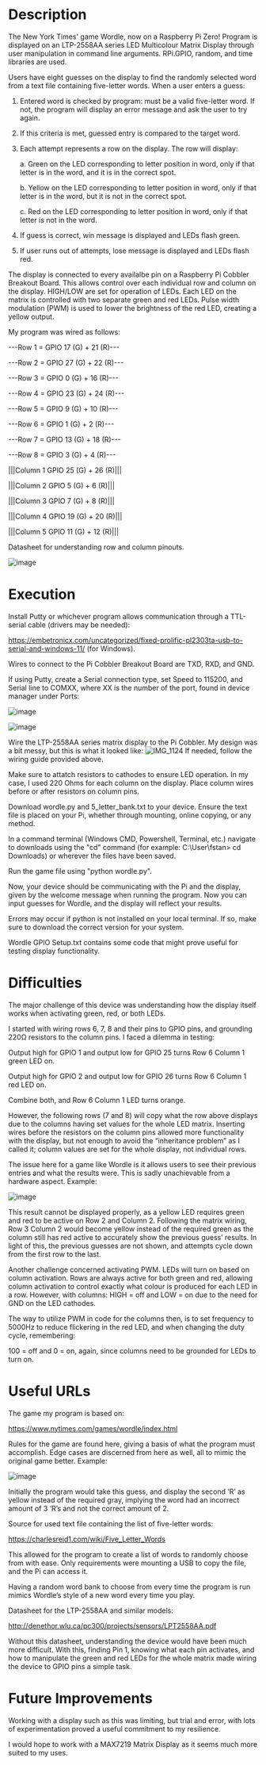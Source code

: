 # Description
The New York Times' game Wordle, now on a Raspberry Pi Zero! Program is displayed on an LTP-2558AA series LED Multicolour Matrix Display through user manipulation in command line arguments.
RPi.GPIO, random, and time libraries are used.

Users have eight guesses on the display to find the randomly selected word from a text file containing five-letter words. When a user enters a guess:

1.	Entered word is checked by program: must be a valid five-letter word.
    If not, the program will display an error message and ask the user to try again.
2.	If this criteria is met, guessed entry is compared to the target word.
3.	Each attempt represents a row on the display. The row will display:
   
    a.	Green on the LED corresponding to letter position in word, only if that letter is in the 
        word, and it is in the correct spot.
  	
    b.	Yellow on the LED corresponding to letter position in word, only if that letter is in 
        the word, but it is not in the correct spot.
  	
    c.	Red on the LED corresponding to letter position in word, only if that letter is not in 
        the word.
  	
4.	If guess is correct, win message is displayed and LEDs flash green.
5.	If user runs out of attempts, lose message is displayed and LEDs flash red.

The display is connected to every availalbe pin on a Raspberry Pi Cobbler Breakout Board. 
This allows control over each individual row and column on the display. 
HIGH/LOW are set for operation of LEDs.
Each LED on the matrix is controlled with two separate green and red LEDs. Pulse width modulation (PWM) is used to lower the brightness of the red LED, creating a yellow output.

My program was wired as follows:

---Row 1 = GPIO 17 (G) + 21 (R)---

---Row 2 = GPIO 27 (G) + 22 (R)---

---Row 3 = GPIO 0  (G) + 16 (R)---

---Row 4 = GPIO 23 (G) + 24 (R)---

---Row 5 = GPIO 9  (G) + 10 (R)---

---Row 6 = GPIO 1  (G) + 2  (R)---

---Row 7 = GPIO 13 (G) + 18 (R)---

---Row 8 = GPIO 3  (G) + 4  (R)---


|||Column 1 GPIO 25 (G) + 26 (R)|||

|||Column 2 GPIO 5  (G) + 6  (R)|||

|||Column 3 GPIO 7  (G) + 8  (R)|||

|||Column 4 GPIO 19 (G) + 20 (R)|||

|||Column 5 GPIO 11 (G) + 12 (R)|||

Datasheet for understanding row and column pinouts.

![image](https://github.com/user-attachments/assets/dcb4ac0a-8d9d-4240-b492-76c7c90ead19)

# Execution
Install Putty or whichever program allows communication through a TTL-serial cable (drivers may be needed):

https://embetronicx.com/uncategorized/fixed-prolific-pl2303ta-usb-to-serial-and-windows-11/ (for Windows).

Wires to connect to the Pi Cobbler Breakout Board are TXD, RXD, and GND.

If using Putty, create a Serial connection type, set Speed to 115200, and Serial line to COMXX, where XX is the number of the port, found in device manager under Ports:

![image](https://github.com/user-attachments/assets/4259d618-c931-406b-be17-0476233cefee)

![image](https://github.com/user-attachments/assets/6dcaf2fe-f226-4751-844d-6953a028feab)

Wire the LTP-2558AA series matrix display to the Pi Cobbler.
My design was a bit messy, but this is what it looked like:
![IMG_1124](https://github.com/user-attachments/assets/7a8329f6-e738-4d55-b0c2-bc5e33c4bcd9)
If needed, follow the wiring guide provided above.

Make sure to attatch resistors to cathodes to ensure LED operation. In my case, I used 220 Ohms for each column on the display.
Place column wires before or after resistors on column pins.

Download wordle.py and 5_letter_bank.txt to your device.
Ensure the text file is placed on your Pi, whether through mounting, online copying, or any method.

In a command terminal (Windows CMD, Powershell, Terminal, etc.) navigate to downloads using the "cd" command 
(for example: C:\User\fstan> cd Downloads) or wherever the files have been saved. 

Run the game file using "python wordle.py".

Now, your device should be communicating with the Pi and the display, given by the welcome message when running the program. Now you can input guesses for Wordle, and the display will reflect your results.

Errors may occur if python is not installed on your local terminal. If so, make sure to download the correct version for your system.

Wordle GPIO Setup.txt contains some code that might prove useful for testing display functionality.

# Difficulties
The major challenge of this device was understanding how the display itself works when activating green, red, or both LEDs. 

I started with wiring rows 6, 7, 8 and their pins to GPIO pins, and grounding 220Ω resistors to the column pins. I faced a dilemma in testing:

Output high for GPIO 1 and output low for GPIO 25 turns Row 6 Column 1 green LED on.

Output high for GPIO 2 and output low for GPIO 26 turns Row 6 Column 1 red LED on.

Combine both, and Row 6 Column 1 LED turns orange.

However, the following rows (7 and 8) will copy what the row above displays due to the columns having set values for the whole LED matrix. Inserting wires before the resistors on the column pins allowed more functionality with the display, but not enough to avoid the “inheritance problem” as I called it; column values are set for the whole display, not individual rows.

The issue here for a game like Wordle is it allows users to see their previous entries and what the results were. This is sadly unachievable from a hardware aspect. Example:

![image](https://github.com/user-attachments/assets/459e0458-1a8f-48b4-b252-b242b3671782)

This result cannot be displayed properly, as a yellow LED requires green and red to be active on Row 2 and Column 2. Following the matrix wiring, Row 3 Column 2 would become yellow instead of the required green as the column still has red active to accurately show the previous guess’ results. In light of this, the previous guesses are not shown, and attempts cycle down from the first row to the last.

Another challenge concerned activating PWM. LEDs will turn on based on column activation. Rows are always active for both green and red, allowing column activation to control exactly what colour is produced for each LED in a row. However, with columns: HIGH = off and LOW = on due to the need for GND on the LED cathodes.

The way to utilize PWM in code for the columns then, is to set frequency to 5000Hz to reduce flickering in the red LED, and when changing the duty cycle, remembering:

100 = off and 0 = on, again, since columns need to be grounded for LEDs to turn on.

# Useful URLs
The game my program is based on:

https://www.nytimes.com/games/wordle/index.html

Rules for the game are found here, giving a basis of what the program must accomplish. Edge cases are discerned from here as well, all to mimic the original game better. Example:

![image](https://github.com/user-attachments/assets/0749ac85-f828-49dc-935f-1497e7276f8f)

Initially the program would take this guess, and
display the second ‘R’ as yellow instead of the
required gray, implying the word had an incorrect 
amount of 3 ‘R’s and not the correct amount of 2.

Source for used text file containing the list of five-letter words:

https://charlesreid1.com/wiki/Five_Letter_Words

This allowed for the program to create a list of words to randomly choose from with ease. Only requirements were mounting a USB to copy the file, and the Pi can access it.

Having a random word bank to choose from every time the program is run mimics Wordle’s style of a new word every time you play.

Datasheet for the LTP-2558AA and similar models:

http://denethor.wlu.ca/pc300/projects/sensors/LPT2558AA.pdf

Without this datasheet, understanding the device would have been much more difficult. With this, finding Pin 1, knowing what each pin activates, and how to manipulate the green and red LEDs for the whole matrix made wiring the device to GPIO pins a simple task.

# Future Improvements
Working with a display such as this was limiting, but trial and error, with lots of experimentation proved a useful commitment to my resilience.

I would hope to work with a MAX7219 Matrix Display as it seems much more suited to my uses.

